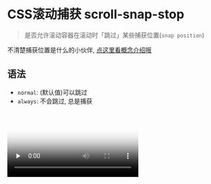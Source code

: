 # CSS滚动捕获 scroll-snap-stop
> 是否允许滚动容器在滚动时「跳过」某些捕获位置(`snap position`)

不清楚捕获位置是什么的小伙伴, [点这里看概念介绍哦](./53CSS滚动捕获Scroll%20Snap.md)

## 语法
- `normal`: (默认值)可以跳过
- `always`: 不会跳过, 总是捕获

<video id="video" controls="" preload="none" poster="封面">
  <source id="mp4" src="../image/1699491871285101.mp4" type="video/mp4">
</videos>

大家看这个视频就知道, `always` 的表现并不如规范中所说, 至少在我刻意长距离滑动时滚动没有停止在第二个元素.

## 兼容性
![](../image/Snipaste_2023-11-09_08-58-56.png)

谢谢你看到这里😊
